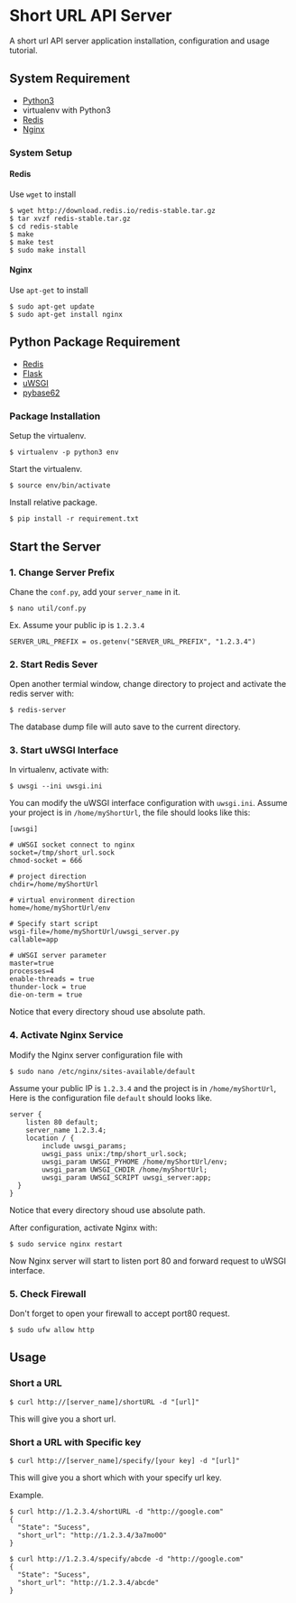 # Short URL API Server
A short url API server application installation, configuration and usage tutorial.
## System Requirement
* [Python3](https://www.python.org/downloads/)
* virtualenv with Python3
* [Redis](https://redis.io/download)
* [Nginx](https://www.nginx.com/)

### System Setup
#### Redis
Use `wget` to install
```
$ wget http://download.redis.io/redis-stable.tar.gz
$ tar xvzf redis-stable.tar.gz
$ cd redis-stable
$ make
$ make test
$ sudo make install
```

#### Nginx
Use `apt-get` to install
```
$ sudo apt-get update
$ sudo apt-get install nginx
```

## Python Package Requirement
* [Redis](https://github.com/andymccurdy/redis-py)
* [Flask](http://flask.pocoo.org/)
* [uWSGI](https://uwsgi-docs.readthedocs.io/en/latest/)
* [pybase62](https://github.com/suminb/base62)

### Package Installation
Setup the virtualenv.
```
$ virtualenv -p python3 env
```
Start the virtualenv.
```
$ source env/bin/activate
```
Install relative package.
```
$ pip install -r requirement.txt
```

## Start the Server
### 1. Change Server Prefix
Chane the `conf.py`, add your `server_name` in it.
```
$ nano util/conf.py
```

Ex. Assume your public ip is `1.2.3.4`
```
SERVER_URL_PREFIX = os.getenv("SERVER_URL_PREFIX", "1.2.3.4")
```

### 2. Start Redis Sever
Open another termial window, change directory to project and activate the redis server with:
```
$ redis-server
```
The database dump file will auto save to the current directory.

### 3. Start uWSGI Interface
In virtualenv, activate with:
```
$ uwsgi --ini uwsgi.ini
```
You can modify the uWSGI interface configuration with `uwsgi.ini`.
Assume your project is in `/home/myShortUrl`, the file should looks like this:
```
[uwsgi]

# uWSGI socket connect to nginx
socket=/tmp/short_url.sock
chmod-socket = 666

# project direction
chdir=/home/myShortUrl

# virtual environment direction
home=/home/myShortUrl/env

# Specify start script
wsgi-file=/home/myShortUrl/uwsgi_server.py
callable=app

# uWSGI server parameter
master=true
processes=4
enable-threads = true
thunder-lock = true
die-on-term = true
```
Notice that every directory shoud use absolute path.

### 4. Activate Nginx Service
Modify the Nginx server configuration file with
```
$ sudo nano /etc/nginx/sites-available/default
```
Assume your public IP is `1.2.3.4` and the project is in `/home/myShortUrl`, Here is the configuration file `default` should looks like.
```
server { 
    listen 80 default;
    server_name 1.2.3.4;
    location / { 
        include uwsgi_params;
        uwsgi_pass unix:/tmp/short_url.sock;
        uwsgi_param UWSGI_PYHOME /home/myShortUrl/env; 
        uwsgi_param UWSGI_CHDIR /home/myShortUrl;
        uwsgi_param UWSGI_SCRIPT uwsgi_server:app;
  }
}
```
Notice that every directory shoud use absolute path.

After configuration, activate Nginx with:
```
$ sudo service nginx restart
```
Now Nginx server will start to listen port 80 and forward request to uWSGI interface.

### 5. Check Firewall
Don't forget to open your firewall to accept port80 request.
```
$ sudo ufw allow http
```

## Usage
### Short a URL
```
$ curl http://[server_name]/shortURL -d "[url]"
```
This will give you a short url.

### Short a URL with Specific key
```
$ curl http://[server_name]/specify/[your key] -d "[url]"
```
This will give you a short which with your specify url key.

Example.
```
$ curl http://1.2.3.4/shortURL -d "http://google.com"
{
  "State": "Sucess", 
  "short_url": "http://1.2.3.4/3a7mo0O"
}

$ curl http://1.2.3.4/specify/abcde -d "http://google.com"
{
  "State": "Sucess", 
  "short_url": "http://1.2.3.4/abcde"
}
```

